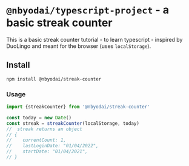 # `@nbyodai/typescript-project` - a basic streak counter

This is a basic streak counter tutorial - to learn typescript - inspired by DuoLingo
and meant for the browser (uses `localStorage`).

## Install
```shell
npm install @nbyodai/streak-counter
```

### Usage
```js
import {streakCounter} from '@nbyodai/streak-counter'

const today = new Date()
const streak = streakCounter(localStorage, today)
//  streak returns an object
// {
//    currentCount: 1,
//    lastLoginDate: "01/04/2022",
//    startDate: "01/04/2021",
// }
```
